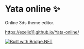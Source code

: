 # Yata online ✨
Online 3ds theme editor.

https://exelix11.github.io/Yata-online/

[![Built with Bridge.NET](https://img.shields.io/badge/built%20with-Bridge.NET-blue.svg)](http://bridge.net/)
